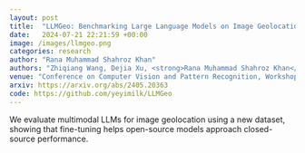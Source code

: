 ```yaml
---
layout: post
title:  "LLMGeo: Benchmarking Large Language Models on Image Geolocation In-the-wild"
date:   2024-07-21 22:21:59 +00:00
image: /images/llmgeo.png
categories: research
author: "Rana Muhammad Shahroz Khan"
authors: "Zhiqiang Wang, Dejia Xu, <strong>Rana Muhammad Shahroz Khan</strong>, Yanbin Lin, Zhiwen Fan, Xingquan Zhu"
venue: "Conference on Computer Vision and Pattern Recognition, Workshop on Computer Vision in the Wild"
arxiv: https://arxiv.org/abs/2405.20363
code: https://github.com/yeyimilk/LLMGeo
---
```

We evaluate multimodal LLMs for image geolocation using a new dataset, showing that fine-tuning helps open-source models approach closed-source performance.